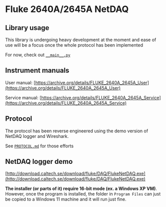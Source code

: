 # Fluke 2640A/2645A NetDAQ

## Library usage

This library is undergoing heavy development at the moment and ease of use will be a focus once the whole protocol has been implemented

For now, check out [`__main__.py`](__main__.py)

## Instrument manuals

User manual: [https://archive.org/details/FLUKE_2640A_2645A_User](https://archive.org/details/FLUKE_2640A_2645A_User)

Service manual: [https://archive.org/details/FLUKE_2640A_2645A_Service](https://archive.org/details/FLUKE_2640A_2645A_Service)

## Protocol

The protocol has been reverse engineered using the demo version of NetDAQ logger and Wireshark.

See [`PROTOCOL.md`](PROTOCOL.md) for those efforts

## NetDAQ logger demo

[http://download.caltech.se/download/fluke/DAQ/FlukeNetDAQ.exe](http://download.caltech.se/download/fluke/DAQ/FlukeNetDAQ.exe)

**The installer (or parts of it) require 16-bit mode (ex. a Windows XP VM)**. However, once the program is installed, the folder in `Program Files` can just be copied to a Windows 11 machine and it will run just fine.
